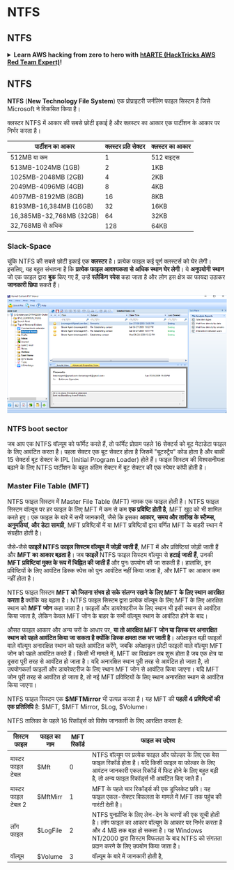 # NTFS

## NTFS

<details>

<summary><strong>Learn AWS hacking from zero to hero with</strong> <a href="https://training.hacktricks.xyz/courses/arte"><strong>htARTE (HackTricks AWS Red Team Expert)</strong></a><strong>!</strong></summary>

Other ways to support HackTricks:

* If you want to see your **company advertised in HackTricks** or **download HackTricks in PDF** Check the [**SUBSCRIPTION PLANS**](https://github.com/sponsors/carlospolop)!
* Get the [**official PEASS & HackTricks swag**](https://peass.creator-spring.com)
* Discover [**The PEASS Family**](https://opensea.io/collection/the-peass-family), our collection of exclusive [**NFTs**](https://opensea.io/collection/the-peass-family)
* **Join the** 💬 [**Discord group**](https://discord.gg/hRep4RUj7f) or the [**telegram group**](https://t.me/peass) or **follow** me on **Twitter** 🐦 [**@carlospolopm**](https://twitter.com/carlospolopm)**.**
* **Share your hacking tricks by submitting PRs to the** [**HackTricks**](https://github.com/carlospolop/hacktricks) and [**HackTricks Cloud**](https://github.com/carlospolop/hacktricks-cloud) github repos.

</details>

## **NTFS**

**NTFS** (**New Technology File System**) एक प्रोप्राइटरी जर्नलिंग फाइल सिस्टम है जिसे Microsoft ने विकसित किया है।

क्लस्टर NTFS में आकार की सबसे छोटी इकाई है और क्लस्टर का आकार एक पार्टीशन के आकार पर निर्भर करता है।

| पार्टीशन का आकार           | क्लस्टर प्रति सेक्टर | क्लस्टर का आकार |
| ------------------------ | ------------------- | ------------ |
| 512MB या कम            | 1                   | 512 बाइट्स    |
| 513MB-1024MB (1GB)       | 2                   | 1KB          |
| 1025MB-2048MB (2GB)      | 4                   | 2KB          |
| 2049MB-4096MB (4GB)      | 8                   | 4KB          |
| 4097MB-8192MB (8GB)      | 16                  | 8KB          |
| 8193MB-16,384MB (16GB)   | 32                  | 16KB         |
| 16,385MB-32,768MB (32GB) | 64                  | 32KB         |
| 32,768MB से अधिक    | 128                 | 64KB         |

### **Slack-Space**

चूंकि NTFS की सबसे छोटी इकाई एक **क्लस्टर** है। प्रत्येक फाइल कई पूर्ण क्लस्टर्स को घेर लेगी। इसलिए, यह बहुत संभावना है कि **प्रत्येक फाइल आवश्यकता से अधिक स्थान घेर लेगी**। ये **अनुपयोगी** **स्थान** जो एक फाइल द्वारा **बुक** किए गए हैं, उन्हें **स्लैकिंग** **स्पेस** कहा जाता है और लोग इस क्षेत्र का फायदा उठाकर **जानकारी छिपा** सकते हैं।

![](<../../../.gitbook/assets/image (498).png>)

### **NTFS boot sector**

जब आप एक NTFS वॉल्यूम को फॉर्मेट करते हैं, तो फॉर्मेट प्रोग्राम पहले 16 सेक्टर्स को बूट मेटाडेटा फाइल के लिए आवंटित करता है। पहला सेक्टर एक बूट सेक्टर होता है जिसमें "बूटस्ट्रैप" कोड होता है और बाकी 15 सेक्टर्स बूट सेक्टर के IPL (Initial Program Loader) होते हैं। फाइल सिस्टम की विश्वसनीयता बढ़ाने के लिए NTFS पार्टीशन के बहुत अंतिम सेक्टर में बूट सेक्टर की एक स्पेयर कॉपी होती है।

### **Master File Table (MFT)**

NTFS फाइल सिस्टम में Master File Table (MFT) नामक एक फाइल होती है। NTFS फाइल सिस्टम वॉल्यूम पर हर फाइल के लिए MFT में कम से कम **एक प्रविष्टि होती है**, MFT खुद को भी शामिल करते हुए। एक फाइल के बारे में सभी जानकारी, जैसे कि इसका **आकार, समय और तारीख के स्टैम्प्स, अनुमतियां, और डेटा सामग्री**, MFT प्रविष्टियों में या MFT प्रविष्टियों द्वारा वर्णित MFT के बाहरी स्थान में संग्रहीत होती है।

जैसे-जैसे **फाइलें NTFS फाइल सिस्टम वॉल्यूम में जोड़ी जाती हैं**, MFT में और प्रविष्टियां जोड़ी जाती हैं और **MFT का आकार बढ़ता है**। जब **फाइलें** NTFS फाइल सिस्टम वॉल्यूम से **हटाई जाती हैं**, उनकी **MFT प्रविष्टियां मुक्त के रूप में चिह्नित की जाती हैं** और पुनः उपयोग की जा सकती हैं। हालांकि, इन प्रविष्टियों के लिए आवंटित डिस्क स्पेस को पुनः आवंटित नहीं किया जाता है, और MFT का आकार कम नहीं होता है।

NTFS फाइल सिस्टम **MFT को जितना संभव हो सके संलग्न रखने के लिए MFT के लिए स्थान आरक्षित करता है** क्योंकि यह बढ़ता है। NTFS फाइल सिस्टम द्वारा प्रत्येक वॉल्यूम के लिए MFT के लिए आरक्षित स्थान को **MFT जोन** कहा जाता है। फाइलों और डायरेक्टरीज के लिए स्थान भी इसी स्थान से आवंटित किया जाता है, लेकिन केवल MFT जोन के बाहर के सभी वॉल्यूम स्थान के आवंटित होने के बाद।

औसत फाइल आकार और अन्य चरों के आधार पर, **या तो आरक्षित MFT जोन या डिस्क पर अनारक्षित स्थान को पहले आवंटित किया जा सकता है क्योंकि डिस्क क्षमता तक भर जाती है**। अपेक्षाकृत बड़ी फाइलों वाले वॉल्यूम अनारक्षित स्थान को पहले आवंटित करेंगे, जबकि अपेक्षाकृत छोटी फाइलों वाले वॉल्यूम MFT जोन को पहले आवंटित करते हैं। किसी भी मामले में, MFT का विखंडन तब शुरू होता है जब एक क्षेत्र या दूसरा पूरी तरह से आवंटित हो जाता है। यदि अनारक्षित स्थान पूरी तरह से आवंटित हो जाता है, तो उपयोगकर्ता फाइलों और डायरेक्टरीज के लिए स्थान MFT जोन से आवंटित किया जाएगा। यदि MFT जोन पूरी तरह से आवंटित हो जाता है, तो नई MFT प्रविष्टियों के लिए स्थान अनारक्षित स्थान से आवंटित किया जाएगा।

NTFS फाइल सिस्टम एक **$MFTMirror** भी उत्पन्न करता है। यह MFT की **पहली 4 प्रविष्टियों की एक प्रतिलिपि** है: $MFT, $MFT Mirror, $Log, $Volume।

NTFS तालिका के पहले 16 रिकॉर्ड्स को विशेष जानकारी के लिए आरक्षित करता है:

| सिस्टम फाइल           | फाइल का नाम | MFT रिकॉर्ड | फाइल का उद्देश्य                                                                                                                                                                                                           |
| --------------------- | --------- | ---------- | ----------------------------------------------------------------------------------------------------------------------------------------------------------------------------------------------------------------------------- |
| मास्टर फाइल टेबल     | $Mft      | 0          | NTFS वॉल्यूम पर प्रत्येक फाइल और फोल्डर के लिए एक बेस फाइल रिकॉर्ड होता है। यदि किसी फाइल या फोल्डर के लिए आवंटन जानकारी एकल रिकॉर्ड में फिट होने के लिए बहुत बड़ी है, तो अन्य फाइल रिकॉर्ड्स भी आवंटित किए जाते हैं।            |
| मास्टर फाइल टेबल 2   | $MftMirr  | 1          | MFT के पहले चार रिकॉर्ड्स की एक डुप्लिकेट छवि। यह फाइल एकल-सेक्टर विफलता के मामले में MFT तक पहुंच की गारंटी देती है।                                                                                            |
| लॉग फाइल              | $LogFile  | 2          | NTFS पुनर्प्राप्ति के लिए लेन-देन के चरणों की एक सूची होती है। लॉग फाइल का आकार वॉल्यूम के आकार पर निर्भर करता है और 4 MB तक बड़ा हो सकता है। यह Windows NT/2000 द्वारा सिस्टम विफलता के बाद NTFS को संगतता प्रदान करने के लिए उपयोग किया जाता है। |
| वॉल्यूम                | $Volume   | 3          | वॉल्यूम के बारे में जानकारी होती है,
